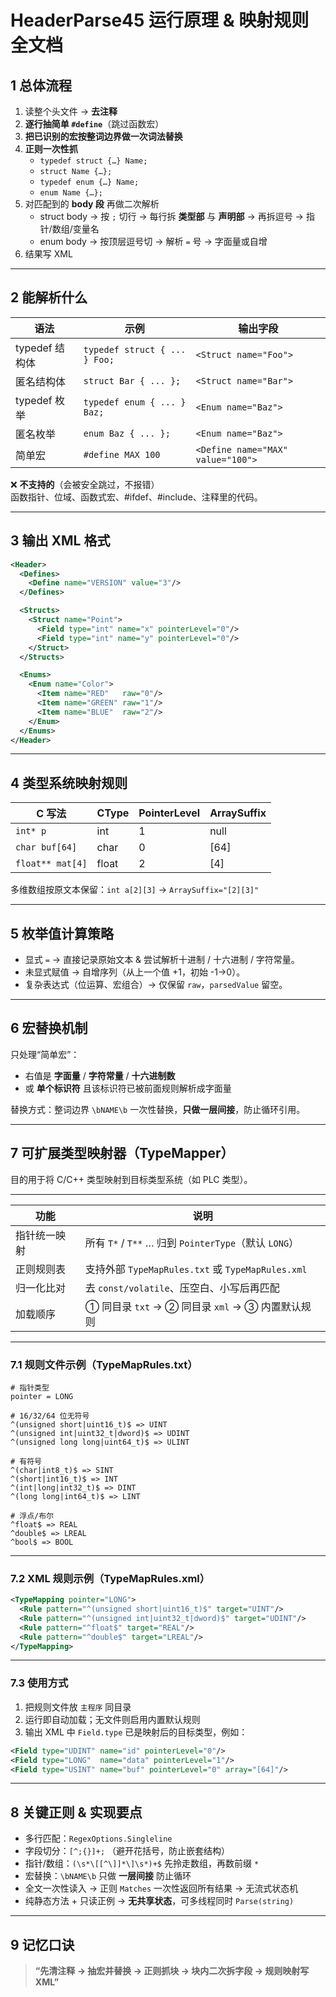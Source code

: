 ﻿# HeaderParse45 运行原理 & 映射规则全文档

## 1 总体流程
1. 读整个头文件 → **去注释**  
2. **逐行抽简单 `#define`**（跳过函数宏）  
3. **把已识别的宏按整词边界做一次词法替换**  
4. **正则一次性抓**  
   - `typedef struct {…} Name;`  
   - `struct Name {…};`  
   - `typedef enum {…} Name;`  
   - `enum Name {…};`  
5. 对匹配到的 **body 段** 再做二次解析  
   - struct body → 按 `;` 切行 → 每行拆 **类型部** 与 **声明部** → 再拆逗号 → 指针/数组/变量名  
   - enum body → 按顶层逗号切 → 解析 `=` 号 → 字面量或自增  
6. 结果写 XML

---

## 2 能解析什么

| 语法          | 示例                          | 输出字段               |
|---------------|-------------------------------|------------------------|
| typedef 结构体 | `typedef struct { ... } Foo;` | `<Struct name="Foo">`  |
| 匿名结构体     | `struct Bar { ... };`         | `<Struct name="Bar">`  |
| typedef 枚举   | `typedef enum { ... } Baz;`   | `<Enum name="Baz">`    |
| 匿名枚举       | `enum Baz { ... };`           | `<Enum name="Baz">`    |
| 简单宏         | `#define MAX 100`             | `<Define name="MAX" value="100">` |

❌ **不支持的**（会被安全跳过，不报错）  
函数指针、位域、函数式宏、#ifdef、#include、注释里的代码。

---

## 3 输出 XML 格式

```xml
<Header>
  <Defines>
    <Define name="VERSION" value="3"/>
  </Defines>

  <Structs>
    <Struct name="Point">
      <Field type="int" name="x" pointerLevel="0"/>
      <Field type="int" name="y" pointerLevel="0"/>
    </Struct>
  </Structs>

  <Enums>
    <Enum name="Color">
      <Item name="RED"   raw="0"/>
      <Item name="GREEN" raw="1"/>
      <Item name="BLUE"  raw="2"/>
    </Enum>
  </Enums>
</Header>
```

---

## 4 类型系统映射规则

| C 写法            | CType | PointerLevel | ArraySuffix |
|-------------------|-------|--------------|-------------|
| `int* p`          | int   | 1            | null        |
| `char buf[64]`    | char  | 0            | [64]        |
| `float** mat[4]`  | float | 2            | [4]         |

多维数组按原文本保留：`int a[2][3]` → `ArraySuffix="[2][3]"`

---

## 5 枚举值计算策略

- 显式 `=` → 直接记录原始文本 & 尝试解析十进制 / 十六进制 / 字符常量。  
- 未显式赋值 → 自增序列（从上一个值 +1，初始 -1→0）。  
- 复杂表达式（位运算、宏组合）→ 仅保留 `raw`，`parsedValue` 留空。

---

## 6 宏替换机制

只处理“简单宏”：

- 右值是 **字面量** / **字符常量** / **十六进制数**  
- 或 **单个标识符** 且该标识符已被前面规则解析成字面量

替换方式：整词边界 `\bNAME\b` 一次性替换，**只做一层间接**，防止循环引用。

---

## 7 可扩展类型映射器（TypeMapper）

目的用于将 C/C++ 类型映射到目标类型系统（如 PLC 类型）。

---

| 功能 | 说明 |
|---|---|
| 指针统一映射 | 所有 `T*` / `T**` … 归到 `PointerType`（默认 `LONG`） |
| 正则规则表 | 支持外部 `TypeMapRules.txt` 或 `TypeMapRules.xml` |
| 归一化比对 | 去 `const/volatile`、压空白、小写后再匹配 |
| 加载顺序 | ① 同目录 `txt` → ② 同目录 `xml` → ③ 内置默认规则 |

---

### 7.1 规则文件示例（TypeMapRules.txt）

```
# 指针类型
pointer = LONG

# 16/32/64 位无符号
^(unsigned short|uint16_t)$ => UINT
^(unsigned int|uint32_t|dword)$ => UDINT
^(unsigned long long|uint64_t)$ => ULINT

# 有符号
^(char|int8_t)$ => SINT
^(short|int16_t)$ => INT
^(int|long|int32_t)$ => DINT
^(long long|int64_t)$ => LINT

# 浮点/布尔
^float$ => REAL
^double$ => LREAL
^bool$ => BOOL
```

---

### 7.2 XML 规则示例（TypeMapRules.xml）

```xml
<TypeMapping pointer="LONG">
  <Rule pattern="^(unsigned short|uint16_t)$" target="UINT"/>
  <Rule pattern="^(unsigned int|uint32_t|dword)$" target="UDINT"/>
  <Rule pattern="^float$" target="REAL"/>
  <Rule pattern="^double$" target="LREAL"/>
</TypeMapping>
```

---

### 7.3 使用方式

1. 把规则文件放 `主程序` 同目录  
2. 运行即自动加载；无文件则启用内置默认规则  
3. 输出 XML 中 `Field.type` 已是映射后的目标类型，例如：

```xml
<Field type="UDINT" name="id" pointerLevel="0"/>
<Field type="LONG"  name="data" pointerLevel="1"/>
<Field type="USINT" name="buf" pointerLevel="0" array="[64]"/>
```

---

## 8 关键正则 & 实现要点

- 多行匹配：`RegexOptions.Singleline`  
- 字段切分：`[^;{}]+;` （避开花括号，防止嵌套结构）  
- 指针/数组：`(\s*\[[^\]]*\]\s*)+$` 先拎走数组，再数前缀 `*`  
- 宏替换：`\bNAME\b` 只做 **一层间接** 防止循环  
- 全文一次性读入 → 正则 `Matches` 一次性返回所有结果 → 无流式状态机  
- 纯静态方法 + 只读正例 → **无共享状态**，可多线程同时 `Parse(string)`

---

## 9 记忆口诀

> **“先清注释 → 抽宏并替换 → 正则抓块 → 块内二次拆字段 → 规则映射写 XML”**